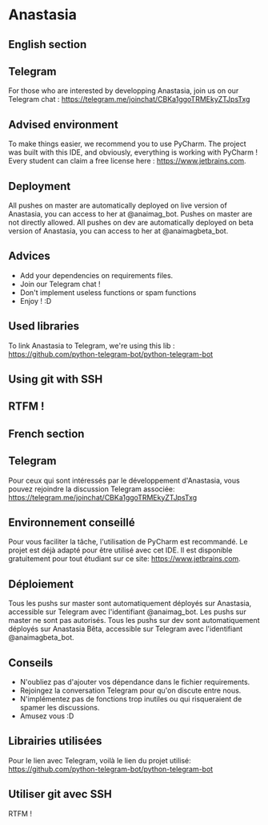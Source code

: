 # Anastasia

## English section

## Telegram

For those who are interested by developping Anastasia, join us on our Telegram chat : https://telegram.me/joinchat/CBKa1ggoTRMEkyZTJpsTxg

## Advised environment

To make things easier, we recommend you to use PyCharm. The project was built with this IDE, and obviously, everything is working with PyCharm !  Every student can claim a free license here : https://www.jetbrains.com.

## Deployment

All pushes on master are automatically deployed on live version of Anastasia, you can access to her at @anaimag_bot. Pushes on master are not directly allowed.
All pushes on dev are automatically deployed on beta version of Anastasia, you can access to her at @anaimagbeta_bot.

## Advices

- Add your dependencies on requirements files.
- Join our Telegram chat !
- Don't implement useless functions or spam functions
- Enjoy ! :D

## Used libraries

To link Anastasia to Telegram, we're using this lib : https://github.com/python-telegram-bot/python-telegram-bot

## Using git with SSH
RTFM !
---------
## French section
## Telegram

Pour ceux qui sont intéressés par le développement d'Anastasia, vous pouvez rejoindre la discussion Telegram associée: https://telegram.me/joinchat/CBKa1ggoTRMEkyZTJpsTxg

## Environnement conseillé

Pour vous faciliter la tâche, l'utilisation de PyCharm est recommandé. Le projet est déjà adapté pour être utilisé avec cet IDE. Il est disponible gratuitement pour tout étudiant sur ce site: https://www.jetbrains.com.

## Déploiement

Tous les pushs sur master sont automatiquement déployés sur Anastasia, accessible sur Telegram avec l'identifiant @anaimag_bot. Les pushs sur master ne sont pas autorisés.
Tous les pushs sur dev sont automatiquement déployés sur Anastasia Bêta, accessible sur Telegram avec l'identifiant @anaimagbeta_bot.

## Conseils

- N'oubliez pas d'ajouter vos dépendance dans le fichier requirements.
- Rejoingez la conversation Telegram pour qu'on discute entre nous.
- N'implémentez pas de fonctions trop inutiles ou qui risqueraient de spamer les discussions.
- Amusez vous :D

## Librairies utilisées

Pour le lien avec Telegram, voilà le lien du projet utilisé: https://github.com/python-telegram-bot/python-telegram-bot

## Utiliser git avec SSH
RTFM ! 
